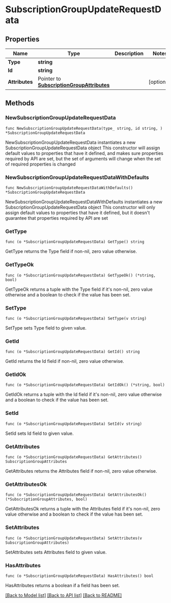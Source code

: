 # SubscriptionGroupUpdateRequestData

## Properties

Name | Type | Description | Notes
------------ | ------------- | ------------- | -------------
**Type** | **string** |  | 
**Id** | **string** |  | 
**Attributes** | Pointer to [**SubscriptionGroupAttributes**](SubscriptionGroupAttributes.md) |  | [optional] 

## Methods

### NewSubscriptionGroupUpdateRequestData

`func NewSubscriptionGroupUpdateRequestData(type_ string, id string, ) *SubscriptionGroupUpdateRequestData`

NewSubscriptionGroupUpdateRequestData instantiates a new SubscriptionGroupUpdateRequestData object
This constructor will assign default values to properties that have it defined,
and makes sure properties required by API are set, but the set of arguments
will change when the set of required properties is changed

### NewSubscriptionGroupUpdateRequestDataWithDefaults

`func NewSubscriptionGroupUpdateRequestDataWithDefaults() *SubscriptionGroupUpdateRequestData`

NewSubscriptionGroupUpdateRequestDataWithDefaults instantiates a new SubscriptionGroupUpdateRequestData object
This constructor will only assign default values to properties that have it defined,
but it doesn't guarantee that properties required by API are set

### GetType

`func (o *SubscriptionGroupUpdateRequestData) GetType() string`

GetType returns the Type field if non-nil, zero value otherwise.

### GetTypeOk

`func (o *SubscriptionGroupUpdateRequestData) GetTypeOk() (*string, bool)`

GetTypeOk returns a tuple with the Type field if it's non-nil, zero value otherwise
and a boolean to check if the value has been set.

### SetType

`func (o *SubscriptionGroupUpdateRequestData) SetType(v string)`

SetType sets Type field to given value.


### GetId

`func (o *SubscriptionGroupUpdateRequestData) GetId() string`

GetId returns the Id field if non-nil, zero value otherwise.

### GetIdOk

`func (o *SubscriptionGroupUpdateRequestData) GetIdOk() (*string, bool)`

GetIdOk returns a tuple with the Id field if it's non-nil, zero value otherwise
and a boolean to check if the value has been set.

### SetId

`func (o *SubscriptionGroupUpdateRequestData) SetId(v string)`

SetId sets Id field to given value.


### GetAttributes

`func (o *SubscriptionGroupUpdateRequestData) GetAttributes() SubscriptionGroupAttributes`

GetAttributes returns the Attributes field if non-nil, zero value otherwise.

### GetAttributesOk

`func (o *SubscriptionGroupUpdateRequestData) GetAttributesOk() (*SubscriptionGroupAttributes, bool)`

GetAttributesOk returns a tuple with the Attributes field if it's non-nil, zero value otherwise
and a boolean to check if the value has been set.

### SetAttributes

`func (o *SubscriptionGroupUpdateRequestData) SetAttributes(v SubscriptionGroupAttributes)`

SetAttributes sets Attributes field to given value.

### HasAttributes

`func (o *SubscriptionGroupUpdateRequestData) HasAttributes() bool`

HasAttributes returns a boolean if a field has been set.


[[Back to Model list]](../README.md#documentation-for-models) [[Back to API list]](../README.md#documentation-for-api-endpoints) [[Back to README]](../README.md)


